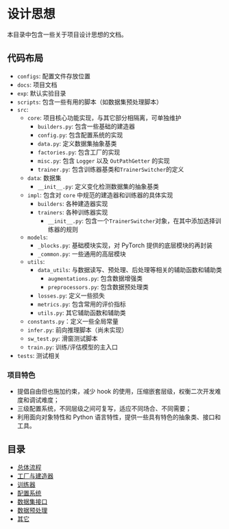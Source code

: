 # 设计思想

本目录中包含一些关于项目设计思想的文档。

## 代码布局

+ `configs`: 配置文件存放位置
+ `docs`: 项目文档
+ `exp`: 默认实验目录
+ `scripts`: 包含一些有用的脚本（如数据集预处理脚本）
+ `src`:
    - `core`: 项目核心功能实现，与其它部分相隔离，可单独维护
        - `builders.py`: 包含一些基础的建造器
        - `config.py`: 包含配置系统的实现
        - `data.py`: 定义数据集抽象基类
        - `factories.py`: 包含工厂的实现
        - `misc.py`: 包含 `Logger` 以及 `OutPathGetter` 的实现
        - `trainer.py`: 包含训练器基类和`TrainerSwitcher`的定义
    - `data`: 数据集
        - `__init__.py`: 定义变化检测数据集的抽象基类
    - `impl`: 包含对 `core` 中规范的建造器和训练器的具体实现
        - `builders`: 各种建造器实现
        - `trainers`: 各种训练器实现
            - `__init__.py`: 包含一个`TrainerSwitcher`对象，在其中添加选择训练器的规则
    - `models`:
        - `_blocks.py`: 基础模块实现，对 PyTorch 提供的底层模块的再封装
        - `_common.py`: 一些通用的高层模块
    - `utils`:
        - `data_utils`: 与数据读写、预处理、后处理等相关的辅助函数和辅助类
            - `augmentations.py`: 包含数据增强类
            - `preprocessors.py`: 包含数据预处理类
        - `losses.py`: 定义一些损失
        - `metrics.py`: 包含常用的评价指标
        - `utils.py`: 其它辅助函数和辅助类
    - `constants.py`：定义一些全局常量
    - `infer.py`: 前向推理脚本（尚未实现）
    - `sw_test.py`: 滑窗测试脚本
    - `train.py`: 训练/评估模型的主入口
+ `tests`: 测试相关

### 项目特色

- 提倡自由但也施加约束，减少 hook 的使用，压缩嵌套层级，权衡二次开发难度和调试难度；
- 三级配置系统，不同层级之间可复写，适应不同场合、不同需要；
- 利用面向对象特性和 Python 语言特性，提供一些具有特色的抽象类、接口和工具。

## 目录

- [总体流程](./总体流程.md)
- [工厂与建造器](./工厂与建造器.md)
- [训练器](./训练器.md)
- [配置系统](./配置系统.md)
- [数据集接口](./数据集接口.md)
- [数据预处理](./数据预处理.md)
- [其它](./其它.md)